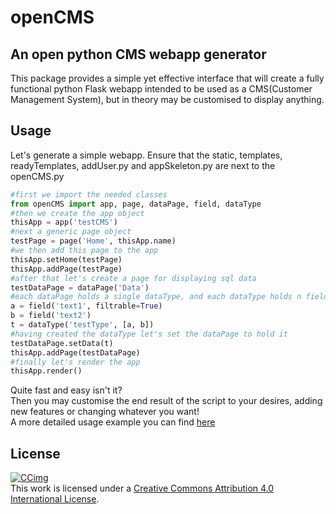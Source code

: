 # openCMS

## An open python CMS webapp generator

This package provides a simple yet effective interface that will create a fully functional python Flask webapp intended to be used as a CMS(Customer Management System), but in theory may be customised to display anything.

## Usage

Let's generate a simple webapp. Ensure that the static, templates, readyTemplates, addUser.py and appSkeleton.py are next to the openCMS.py

```Python
#first we import the needed classes
from openCMS import app, page, dataPage, field, dataType
#then we create the app object
thisApp = app('testCMS')
#next a generic page object
testPage = page('Home', thisApp.name)
#we then add this page to the app
thisApp.setHome(testPage)
thisApp.addPage(testPage)
#after that let's create a page for displaying sql data
testDataPage = dataPage('Data')
#each dataPage holds a single dataType, and each dataType holds n fields
a = field('text1', filtrable=True)
b = field('text2')
t = dataType('testType', [a, b])
#having created the dataType let's set the dataPage to hold it
testDataPage.setData(t)
thisApp.addPage(testDataPage)
#finally let's render the app
thisApp.render()
```

Quite fast and easy isn't it?  
Then you may customise the end result of the script to your desires, adding new features or changing whatever you want!  
A more detailed usage example you can find [here](./testRender.py)


## License

[![CCimg](https://i.creativecommons.org/l/by/4.0/88x31.png)](http://creativecommons.org/licenses/by/4.0/)  
This work is licensed under a [Creative Commons Attribution 4.0 International License](http://creativecommons.org/licenses/by/4.0/).  
